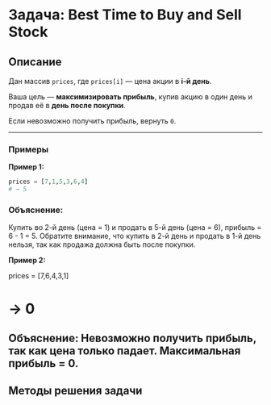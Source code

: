 # Задача: Best Time to Buy and Sell Stock

## Описание

Дан массив `prices`, где `prices[i]` — цена акции в **i-й день**.

Ваша цель — **максимизировать прибыль**, купив акцию в один день и продав её в **день после покупки**. 

Если невозможно получить прибыль, вернуть `0`.

---

### Примеры

**Пример 1:**

```python
prices = [7,1,5,3,6,4]
# → 5
```
### Объяснение:

Купить во 2-й день (цена = 1) и продать в 5-й день (цена = 6), прибыль = 6 - 1 = 5.
Обратите внимание, что купить в 2-й день и продать в 1-й день нельзя, так как продажа должна быть после покупки.

**Пример 2:**

prices = [7,6,4,3,1]
# → 0


Объяснение:
Невозможно получить прибыль, так как цена только падает. Максимальная прибыль = 0.
---

##  Методы решения задачи